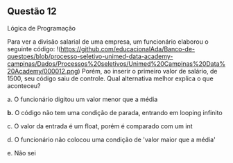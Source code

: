 

## Questão 12
Lógica de Programação

Para ver a divisão salarial de uma empresa, um funcionário elaborou o seguinte código:
!(https://github.com/educacionalAda/Banco-de-questoes/blob/processo-seletivo-unimed-data-academy-campinas/Dados/Processos%20seletivos/Unimed%20Campinas%20Data%20Academy/000012.png)
Porém, ao inserir o primeiro valor de salário, de 1500, seu código saiu de controle. Qual alternativa melhor explica o que aconteceu?

a. O funcionário digitou um valor menor que a média

**b.** O código não tem uma condição de parada, entrando em looping infinito

c. O valor da entrada é um float, porém é comparado com um int

d. O funcionário não colocou uma condição de 'valor maior que a média'

e. Não sei



